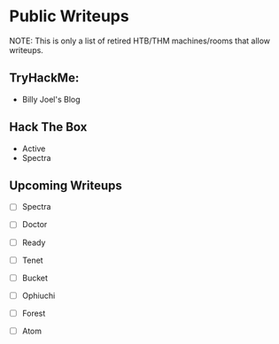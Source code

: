 # Public Writeups
NOTE: This is only a list of retired HTB/THM machines/rooms that allow writeups.  

## TryHackMe:  
* Billy Joel's Blog  

## Hack The Box  
* Active  
* Spectra 

## Upcoming Writeups 

- [ ] Spectra
- [ ] Doctor
- [ ] Ready
- [ ] Tenet
- [ ] Bucket
- [ ] Ophiuchi
- [ ] Forest
- [ ] Atom


